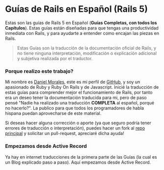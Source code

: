 # Guías de Rails en Español \(Rails 5\)

Estas son las guías de Rails 5 en Español \(**Guías Completas, con todos los Capítulos**\). Estas guías están diseñadas para que tengas una productividad inmediata con Rails, y para ayudarte a entender como encajan las piezas en Rails.

> Estas Guías son la traducción de la documentación oficial de Rails, y no tiene ninguna interpretación, modificación o explicación adicional y subjetiva realizada por el traductor.

### Porque realizo este trabajo?

Mi nombre es [Daniel Morales](https://www.danielmorales.co), este es mi perfil de [GitHub](https://github.com/danielmoralesp), y soy un apasionado de Ruby y Ruby On Rails y de Javascript. Inicié la traducción de estas guías para comprender mejor el funcionamiento de Rails, por tanto era un deseo tener la documentación traducida para mi, pero de paso pensé "Nadie ha realizado una traducción **COMPLETA** al español, porqué no hacerlo?".  La publico para que todos los programadores de habla hispana puedan aprovecharse de este material.

Si deseas hacer alguna corrección o aporte \(ya que seguro podría tener errores de traducción o interpretación\), puedes hacer un fork al [repo principal](https://github.com/danielmoralesp/guias-de-rails-espanol) y solicitar un pull-request, apreciaré dicha ayuda!

### Empezamos desde Active Record

Ya hay en internet traducciones de la primera parte de las Guías \(la cual es un Blog explicado paso a paso\). Aquí empezamos desde Active Record.

